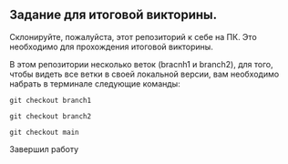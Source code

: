 ## Задание для итоговой викторины.

Склонируйте, пожалуйста, этот репозиторий к себе на ПК. 
Это необходимо для прохождения итоговой викторины.

В этом репозитории несколько веток (bracnh1 и branch2), для того, чтобы видеть все ветки в своей локальной версии, вам необходимо набрать в терминале следующие команды:

 ``` git checkout branch1 ```
 
 ``` git checkout branch2 ```
 
 ``` git checkout main ```
 
Завершил работу